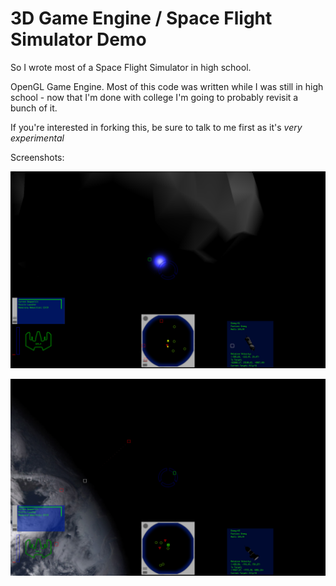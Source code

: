 3D Game Engine / Space Flight Simulator Demo
==========

So I wrote most of a Space Flight Simulator in high school.

OpenGL Game Engine.  Most of this code was written while I was still in high school - now that I'm done with college I'm going to probably revisit a bunch of it.

If you're interested in forking this, be sure to talk to me first as it's _very experimental_

Screenshots:

![Screenshot 1](/screenshots/screenshot-1.png)

![Screenshot 2](/screenshots/screenshot-2.png)
